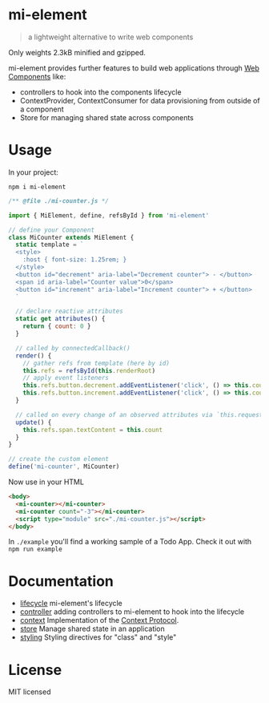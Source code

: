 # mi-element

> a lightweight alternative to write web components

Only weights 2.3kB minified and gzipped.

mi-element provides further features to build web applications through 
[Web Components][] like:

- controllers to hook into the components lifecycle
- ContextProvider, ContextConsumer for data provisioning from outside of a
  component
- Store for managing shared state across components

# Usage

In your project:

```
npm i mi-element
```

```js
/** @file ./mi-counter.js */

import { MiElement, define, refsById } from 'mi-element'

// define your Component
class MiCounter extends MiElement {
  static template = `
  <style>
    :host { font-size: 1.25rem; }
  </style>
  <button id="decrement" aria-label="Decrement counter"> - </button>
  <span id aria-label="Counter value">0</span>
  <button id="increment" aria-label="Increment counter"> + </button>
  `

  // declare reactive attributes
  static get attributes() {
    return { count: 0 }
  }

  // called by connectedCallback()
  render() {
    // gather refs from template (here by id)
    this.refs = refsById(this.renderRoot)
    // apply event listeners
    this.refs.button.decrement.addEventListener('click', () => this.count--)
    this.refs.button.increment.addEventListener('click', () => this.count++)
  }

  // called on every change of an observed attributes via `this.requestUpdate()`
  update() {
    this.refs.span.textContent = this.count
  }
}

// create the custom element
define('mi-counter', MiCounter)
```

Now use in your HTML

```html
<body>
  <mi-counter></mi-counter>
  <mi-counter count="-3"></mi-counter>
  <script type="module" src="./mi-counter.js"></script>
</body>
```

In `./example` you'll find a working sample of a Todo App. Check it out with
`npm run example`

# Documentation

- [lifecycle][docs-lifecycle] mi-element's lifecycle
- [controller][docs-controller] adding controllers to mi-element to hook into the lifecycle
- [context][docs-context] Implementation of the [Context Protocol][].
- [store][docs-store] Manage shared state in an application
- [styling][docs-styling] Styling directives for "class" and "style"

# License

MIT licensed

[Context Protocol]: https://github.com/webcomponents-cg/community-protocols/blob/main/proposals/context.md
[Web Components]: https://developer.mozilla.org/en-US/docs/Web/API/Web_components/Using_custom_elements#custom_element_lifecycle_callbacks
[docs-lifecycle]: https://github.com/commenthol/mi-element/tree/main/packages/mi-element/docs/lifecycle.md
[docs-controller]: https://github.com/commenthol/mi-element/tree/main/packages/mi-element/docs/controller.md
[docs-context]: https://github.com/commenthol/mi-element/tree/main/packages/mi-element/docs/context.md
[docs-store]: https://github.com/commenthol/mi-element/tree/main/packages/mi-element/docs/store.md
[docs-styling]: https://github.com/commenthol/mi-element/tree/main/packages/mi-element/docs/styling.md
